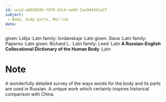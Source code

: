 ```yaml
---
id: uuid-a8850689-f070-43c6-ae94-2ae9d4341a27
subject: 
 - Body, body parts, Mel'cuk
date: 
---
```


given: Lidija :Latn
family: Iordanskaja :Latn
given: Slava :Latn
family: Paperno :Latn
given: Richard L. :Latn
family: Leed :Latn
**A Russian-English Collocational Dictionary of the Human Body** :Latn
# Note
A wonderfully detailed survey of the ways words for the body and its parts are used in Russian.  A unique work which certainly inspires historical comparison with China.